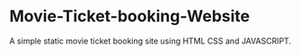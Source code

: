 # Movie-Ticket-booking-Website
A simple static movie ticket booking site using HTML CSS and JAVASCRIPT.

